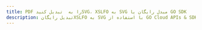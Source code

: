 ---title: PDF را به  تبدیل کنیدSVG، XSLFO به SVG مبدل رایگان یا GO SDKdescription: تبدیل رایگانXSLFO به SVG با استفاده از GO Cloud APIs & SDK همچنین اسناد PDF را در Cloud ایجاد، ویرایش و رندر کنید.---
